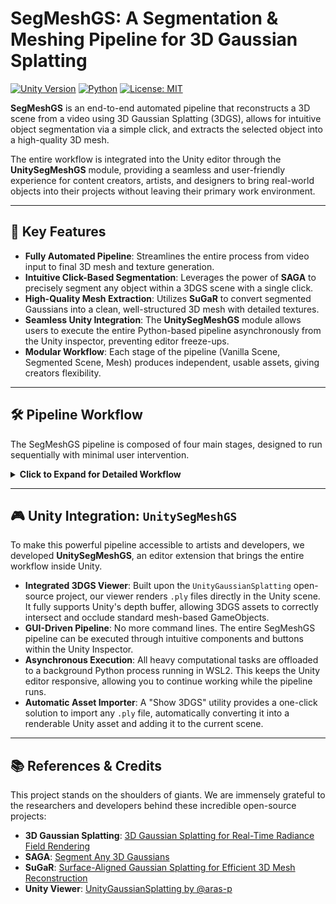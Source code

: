 # SegMeshGS: A Segmentation & Meshing Pipeline for 3D Gaussian Splatting

[![Unity Version](https://img.shields.io/badge/Unity-2022.3.21f1-blue.svg)](https://unity.com/)
[![Python](https://img.shields.io/badge/Python-3.9%2B-blue.svg)](https://www.python.org/)
[![License: MIT](https://img.shields.io/badge/License-MIT-yellow.svg)](https://opensource.org/licenses/MIT)

**SegMeshGS** is an end-to-end automated pipeline that reconstructs a 3D scene from a video using 3D Gaussian Splatting (3DGS), allows for intuitive object segmentation via a simple click, and extracts the selected object into a high-quality 3D mesh.

The entire workflow is integrated into the Unity editor through the **UnitySegMeshGS** module, providing a seamless and user-friendly experience for content creators, artists, and designers to bring real-world objects into their projects without leaving their primary work environment.

---

## 🚀 Key Features

* **Fully Automated Pipeline**: Streamlines the entire process from video input to final 3D mesh and texture generation.
* **Intuitive Click-Based Segmentation**: Leverages the power of **SAGA** to precisely segment any object within a 3DGS scene with a single click.
* **High-Quality Mesh Extraction**: Utilizes **SuGaR** to convert segmented Gaussians into a clean, well-structured 3D mesh with detailed textures.
* **Seamless Unity Integration**: The **UnitySegMeshGS** module allows users to execute the entire Python-based pipeline asynchronously from the Unity inspector, preventing editor freeze-ups.
* **Modular Workflow**: Each stage of the pipeline (Vanilla Scene, Segmented Scene, Mesh) produces independent, usable assets, giving creators flexibility.

---

## 🛠️ Pipeline Workflow

The SegMeshGS pipeline is composed of four main stages, designed to run sequentially with minimal user intervention.

<details>
  <summary><b>Click to Expand for Detailed Workflow</b></summary>

### **1. Preprocessing (Frame Extraction & SfM)**
-   **Input**: A single `.mp4` video file.
-   **Tools**: `FFmpeg`, `COLMAP`
-   **Process**:
    1.  **Keyframe Extraction**: `FFmpeg` is used to extract high-quality, non-blurry frames from the source video.
    2.  **Structure-from-Motion (SfM)**: `COLMAP` processes the extracted images to calculate camera poses and generate a sparse point cloud, which serves as the initial geometry for the 3DGS scene.

### **2. Vanilla 3DGS Scene Generation**
-   **Input**: COLMAP output folder.
-   **Process**: The standard 3DGS training algorithm is used to create a photorealistic 3D scene from the COLMAP data. The resulting scene (`.ply` file) has high visual fidelity but lacks any semantic information.

### **3. 3DGS Segmentation (Powered by SAGA)**
-   **Input**: Vanilla 3DGS scene, source images.
-   **Core Technology**: **SAGA (Segment Any 3D Gaussians)**
-   **Process**:
    1.  **Affinity Feature Training**: SAGA attaches a learnable feature vector (Affinity Feature) to each 3D Gaussian. Using 2D masks generated by the Segment Anything Model (SAM), it trains the scene so that Gaussians belonging to the same object have similar features.
    2.  **User-guided Extraction**: The trained scene is opened in the SAGA viewer. The user clicks on any point of the desired object.
    3.  **Export Segmented Object**: The viewer highlights all Gaussians with similar features. This selection is then exported as a new `.ply` file.
    > **⚠️ Important**: The user must name the exported file with a meaningful English word (e.g., `chair.ply`, `sculpture.ply`). This name is used as a text prompt in the next stage.

### **4. 3DGS Meshing (Powered by SuGaR)**
-   **Input**: Segmented object `.ply` file, source images, and the object name from the filename.
-   **Core Technology**: **SuGaR (Surface-Aligned Gaussian Splatting)**
-   **Process**:
    1.  **Input Image Masking**: Using the filename as a text prompt, the **CLIP** model identifies and masks the corresponding object in the 2D source images. This ensures the meshing algorithm focuses only on the target object.
    2.  **Surface Alignment**: SuGaR runs an additional optimization process that regularizes the segmented Gaussians, forcing them to become flat and align tightly with the object's actual surface.
    3.  **Mesh & Texture Generation**: The aligned Gaussians form a dense, oriented point cloud. The **Poisson Surface Reconstruction** algorithm is then applied to this point cloud to generate the final, high-quality 3D mesh (`.obj`) and bake the Gaussian colors into a UV texture map.

</details>

---

## 🎮 Unity Integration: `UnitySegMeshGS`

To make this powerful pipeline accessible to artists and developers, we developed **UnitySegMeshGS**, an editor extension that brings the entire workflow inside Unity.

* **Integrated 3DGS Viewer**: Built upon the `UnityGaussianSplatting` open-source project, our viewer renders `.ply` files directly in the Unity scene. It fully supports Unity's depth buffer, allowing 3DGS assets to correctly intersect and occlude standard mesh-based GameObjects.
* **GUI-Driven Pipeline**: No more command lines. The entire SegMeshGS pipeline can be executed through intuitive components and buttons within the Unity Inspector.
* **Asynchronous Execution**: All heavy computational tasks are offloaded to a background Python process running in WSL2. This keeps the Unity editor responsive, allowing you to continue working while the pipeline runs.
* **Automatic Asset Importer**: A "Show 3DGS" utility provides a one-click solution to import any `.ply` file, automatically converting it into a renderable Unity asset and adding it to the current scene.

---

## 📚 References & Credits

This project stands on the shoulders of giants. We are immensely grateful to the researchers and developers behind these incredible open-source projects:

-   **3D Gaussian Splatting**: [3D Gaussian Splatting for Real-Time Radiance Field Rendering](https://repo-sam.inria.fr/fungraph/3d-gaussian-splatting/)
-   **SAGA**: [Segment Any 3D Gaussians](https://github.com/Jumpat/SegAnyGAussians)
-   **SuGaR**: [Surface-Aligned Gaussian Splatting for Efficient 3D Mesh Reconstruction](https://github.com/Anttwo/SuGaR)
-   **Unity Viewer**: [UnityGaussianSplatting by @aras-p](https://github.com/aras-p/UnityGaussianSplatting)
